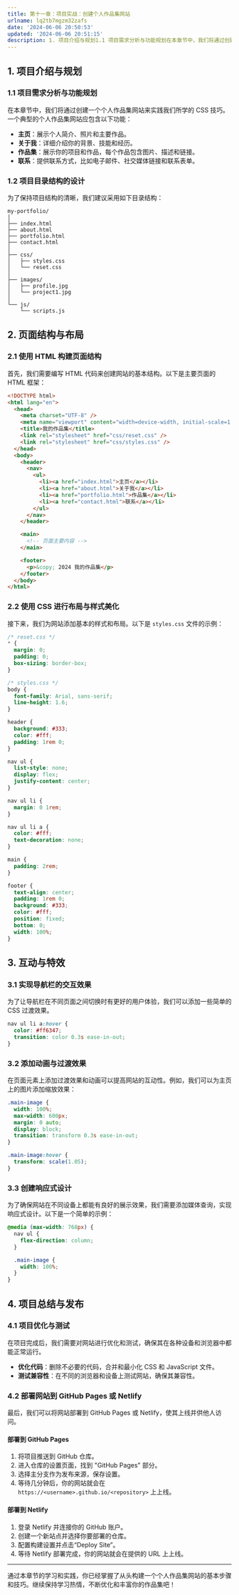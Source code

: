 ```yaml
---
title: 第十一章：项目实战：创建个人作品集网站
urlname: lq2tb7mgzm32zafs
date: '2024-06-06 20:50:53'
updated: '2024-06-06 20:51:15'
description: 1. 项目介绍与规划1.1 项目需求分析与功能规划在本章节中，我们将通过创建一个个人作品集网站来实践我们所学的 CSS 技巧。一个典型的个人作品集网站应包含以下功能：主页：展示个人简介、照片和主要作品。关于我：详细介绍你的背景、技能和经历。作品集：展示你的项目和作品，每个作品包含图片、描述和链...
---
```

## 1. 项目介绍与规划

### 1.1 项目需求分析与功能规划

在本章节中，我们将通过创建一个个人作品集网站来实践我们所学的 CSS 技巧。一个典型的个人作品集网站应包含以下功能：

- **主页**：展示个人简介、照片和主要作品。
- **关于我**：详细介绍你的背景、技能和经历。
- **作品集**：展示你的项目和作品，每个作品包含图片、描述和链接。
- **联系**：提供联系方式，比如电子邮件、社交媒体链接和联系表单。

### 1.2 项目目录结构的设计

为了保持项目结构的清晰，我们建议采用如下目录结构：

```
my-portfolio/
│
├── index.html
├── about.html
├── portfolio.html
├── contact.html
│
├── css/
│   ├── styles.css
│   └── reset.css
│
├── images/
│   ├── profile.jpg
│   └── project1.jpg
│
└── js/
    └── scripts.js
```

## 2. 页面结构与布局

### 2.1 使用 HTML 构建页面结构

首先，我们需要编写 HTML 代码来创建网站的基本结构。以下是主要页面的 HTML 框架：

```html
<!DOCTYPE html>
<html lang="en">
  <head>
    <meta charset="UTF-8" />
    <meta name="viewport" content="width=device-width, initial-scale=1.0" />
    <title>我的作品集</title>
    <link rel="stylesheet" href="css/reset.css" />
    <link rel="stylesheet" href="css/styles.css" />
  </head>
  <body>
    <header>
      <nav>
        <ul>
          <li><a href="index.html">主页</a></li>
          <li><a href="about.html">关于我</a></li>
          <li><a href="portfolio.html">作品集</a></li>
          <li><a href="contact.html">联系</a></li>
        </ul>
      </nav>
    </header>

    <main>
      <!-- 页面主要内容 -->
    </main>

    <footer>
      <p>&copy; 2024 我的作品集</p>
    </footer>
  </body>
</html>
```

### 2.2 使用 CSS 进行布局与样式美化

接下来，我们为网站添加基本的样式和布局。以下是 `styles.css` 文件的示例：

```css
/* reset.css */
* {
  margin: 0;
  padding: 0;
  box-sizing: border-box;
}

/* styles.css */
body {
  font-family: Arial, sans-serif;
  line-height: 1.6;
}

header {
  background: #333;
  color: #fff;
  padding: 1rem 0;
}

nav ul {
  list-style: none;
  display: flex;
  justify-content: center;
}

nav ul li {
  margin: 0 1rem;
}

nav ul li a {
  color: #fff;
  text-decoration: none;
}

main {
  padding: 2rem;
}

footer {
  text-align: center;
  padding: 1rem 0;
  background: #333;
  color: #fff;
  position: fixed;
  bottom: 0;
  width: 100%;
}
```

## 3. 互动与特效

### 3.1 实现导航栏的交互效果

为了让导航栏在不同页面之间切换时有更好的用户体验，我们可以添加一些简单的 CSS 过渡效果。

```css
nav ul li a:hover {
  color: #ff6347;
  transition: color 0.3s ease-in-out;
}
```

### 3.2 添加动画与过渡效果

在页面元素上添加过渡效果和动画可以提高网站的互动性。例如，我们可以为主页上的图片添加缩放效果：

```css
.main-image {
  width: 100%;
  max-width: 600px;
  margin: 0 auto;
  display: block;
  transition: transform 0.3s ease-in-out;
}

.main-image:hover {
  transform: scale(1.05);
}
```

### 3.3 创建响应式设计

为了确保网站在不同设备上都能有良好的展示效果，我们需要添加媒体查询，实现响应式设计。以下是一个简单的示例：

```css
@media (max-width: 768px) {
  nav ul {
    flex-direction: column;
  }

  .main-image {
    width: 100%;
  }
}
```

## 4. 项目总结与发布

### 4.1 项目优化与测试

在项目完成后，我们需要对网站进行优化和测试，确保其在各种设备和浏览器中都能正常运行。

- **优化代码**：删除不必要的代码，合并和最小化 CSS 和 JavaScript 文件。
- **测试兼容性**：在不同的浏览器和设备上测试网站，确保其兼容性。

### 4.2 部署网站到 GitHub Pages 或 Netlify

最后，我们可以将网站部署到 GitHub Pages 或 Netlify，使其上线并供他人访问。

#### 部署到 GitHub Pages

1. 将项目推送到 GitHub 仓库。
2. 进入仓库的设置页面，找到 "GitHub Pages" 部分。
3. 选择主分支作为发布来源，保存设置。
4. 等待几分钟后，你的网站就会在 `https://<username>.github.io/<repository>` 上上线。

#### 部署到 Netlify

1. 登录 Netlify 并连接你的 GitHub 账户。
2. 创建一个新站点并选择你要部署的仓库。
3. 配置构建设置并点击“Deploy Site”。
4. 等待 Netlify 部署完成，你的网站就会在提供的 URL 上上线。

---

通过本章节的学习和实践，你已经掌握了从头构建一个个人作品集网站的基本步骤和技巧。继续保持学习热情，不断优化和丰富你的作品集吧！

